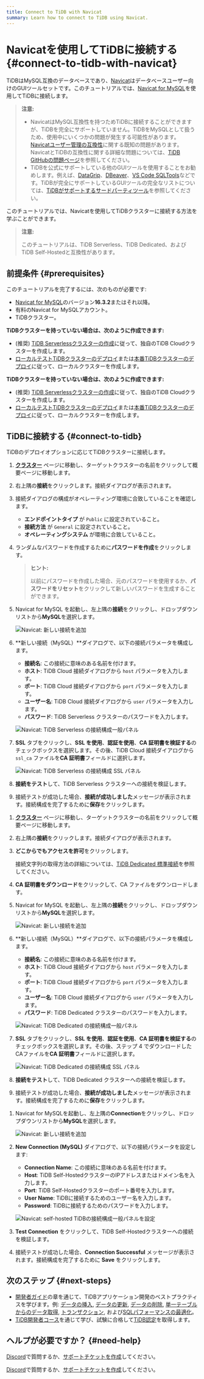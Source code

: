 ```yaml
---
title: Connect to TiDB with Navicat
summary: Learn how to connect to TiDB using Navicat.
---
```


# Navicatを使用してTiDBに接続する {#connect-to-tidb-with-navicat}

TiDBはMySQL互換のデータベースであり、[Navicat](https://www.navicat.com)はデータベースユーザー向けのGUIツールセットです。このチュートリアルでは、[Navicat for MySQL](https://www.navicat.com/en/products/navicat-for-mysql)を使用してTiDBに接続します。

> **注意:**
>
> -   NavicatはMySQL互換性を持つためTiDBに接続することができますが、TiDBを完全にサポートしていません。TiDBをMySQLとして扱うため、使用中にいくつかの問題が発生する可能性があります。[Navicatユーザー管理の互換性](https://github.com/pingcap/tidb/issues/45154)に関する既知の問題があります。NavicatとTiDBの互換性に関する詳細な問題については、[TiDB GitHubの問題ページ](https://github.com/pingcap/tidb/issues?q=is%3Aissue+navicat+is%3Aopen)を参照してください。
> -   TiDBを公式にサポートしている他のGUIツールを使用することをお勧めします。例えば、[DataGrip](/develop/dev-guide-gui-datagrip.md)、[DBeaver](/develop/dev-guide-gui-dbeaver.md)、[VS Code SQLTools](/develop/dev-guide-gui-vscode-sqltools.md)などです。TiDBが完全にサポートしているGUIツールの完全なリストについては、[TiDBがサポートするサードパーティツール](/develop/dev-guide-third-party-support.md#gui)を参照してください。

このチュートリアルでは、Navicatを使用してTiDBクラスターに接続する方法を学ぶことができます。

> **注意:**
>
> このチュートリアルは、TiDB Serverless、TiDB Dedicated、およびTiDB Self-Hostedと互換性があります。

## 前提条件 {#prerequisites}

このチュートリアルを完了するには、次のものが必要です:

-   [Navicat for MySQL](https://www.navicat.com/en/download/navicat-for-mysql)のバージョン**16.3.2**またはそれ以降。
-   有料のNavicat for MySQLアカウント。
-   TiDBクラスター。

<CustomContent platform="tidb">

**TiDBクラスターを持っていない場合は、次のように作成できます:**

-   (推奨) [TiDB Serverlessクラスターの作成](/develop/dev-guide-build-cluster-in-cloud.md)に従って、独自のTiDB Cloudクラスターを作成します。
-   [ローカルテストTiDBクラスターのデプロイ](/quick-start-with-tidb.md#deploy-a-local-test-cluster)または[本番TiDBクラスターのデプロイ](/production-deployment-using-tiup.md)に従って、ローカルクラスターを作成します。

</CustomContent>
<CustomContent platform="tidb-cloud">

**TiDBクラスターを持っていない場合は、次のように作成できます:**

-   (推奨) [TiDB Serverlessクラスターの作成](/develop/dev-guide-build-cluster-in-cloud.md)に従って、独自のTiDB Cloudクラスターを作成します。
-   [ローカルテストTiDBクラスターのデプロイ](https://docs.pingcap.com/tidb/stable/quick-start-with-tidb#deploy-a-local-test-cluster)または[本番TiDBクラスターのデプロイ](https://docs.pingcap.com/tidb/stable/production-deployment-using-tiup)に従って、ローカルクラスターを作成します。

</CustomContent>

## TiDBに接続する {#connect-to-tidb}

TiDBのデプロイオプションに応じてTiDBクラスターに接続します。

<SimpleTab>
<div label="TiDB Serverless">

1.  [**クラスター**](https://tidbcloud.com/console/clusters) ページに移動し、ターゲットクラスターの名前をクリックして概要ページに移動します。

2.  右上隅の**接続**をクリックします。接続ダイアログが表示されます。

3.  接続ダイアログの構成がオペレーティング環境に合致していることを確認します。

    -   **エンドポイントタイプ** が `Public` に設定されていること。
    -   **接続方法** が `General` に設定されていること。
    -   **オペレーティングシステム** が環境に合致していること。

4.  ランダムなパスワードを作成するために**パスワードを作成**をクリックします。

    > **ヒント:**
    >
    > 以前にパスワードを作成した場合、元のパスワードを使用するか、**パスワードをリセット**をクリックして新しいパスワードを生成することができます。

5.  Navicat for MySQL を起動し、左上隅の**接続**をクリックし、ドロップダウンリストから**MySQL**を選択します。

    ![Navicat: 新しい接続を追加](/media/develop/navicat-add-new-connection.jpg)

6.  \*\*新しい接続（MySQL）\*\*ダイアログで、以下の接続パラメータを構成します。

    -   **接続名**: この接続に意味のある名前を付けます。
    -   **ホスト**: TiDB Cloud 接続ダイアログから `host` パラメータを入力します。
    -   **ポート**: TiDB Cloud 接続ダイアログから `port` パラメータを入力します。
    -   **ユーザー名**: TiDB Cloud 接続ダイアログから `user` パラメータを入力します。
    -   **パスワード**: TiDB Serverless クラスターのパスワードを入力します。

    ![Navicat: TiDB Serverless の接続構成一般パネル](/media/develop/navicat-connection-config-serverless-general.png)

7.  **SSL** タブをクリックし、**SSL を使用**、**認証を使用**、**CA 証明書を検証する**のチェックボックスを選択します。その後、TiDB Cloud 接続ダイアログから `ssl_ca` ファイルを**CA 証明書**フィールドに選択します。

    ![Navicat: TiDB Serverless の接続構成 SSL パネル](/media/develop/navicat-connection-config-serverless-ssl.png)

8.  **接続をテスト**して、TiDB Serverless クラスターへの接続を検証します。

9.  接続テストが成功した場合、**接続が成功しました**メッセージが表示されます。接続構成を完了するために**保存**をクリックします。

</div>
<div label="TiDB Dedicated">

1.  [**クラスター**](https://tidbcloud.com/console/clusters) ページに移動し、ターゲットクラスターの名前をクリックして概要ページに移動します。

2.  右上隅の**接続**をクリックします。接続ダイアログが表示されます。

3.  **どこからでもアクセスを許可**をクリックします。

    接続文字列の取得方法の詳細については、[TiDB Dedicated 標準接続](https://docs.pingcap.com/tidbcloud/connect-via-standard-connection)を参照してください。

4.  **CA 証明書をダウンロード**をクリックして、CA ファイルをダウンロードします。

5.  Navicat for MySQL を起動し、左上隅の**接続**をクリックし、ドロップダウンリストから**MySQL**を選択します。

    ![Navicat: 新しい接続を追加](/media/develop/navicat-add-new-connection.jpg)

6.  \*\*新しい接続（MySQL）\*\*ダイアログで、以下の接続パラメータを構成します。

    -   **接続名**: この接続に意味のある名前を付けます。
    -   **ホスト**: TiDB Cloud 接続ダイアログから `host` パラメータを入力します。
    -   **ポート**: TiDB Cloud 接続ダイアログから `port` パラメータを入力します。
    -   **ユーザー名**: TiDB Cloud 接続ダイアログから `user` パラメータを入力します。
    -   **パスワード**: TiDB Dedicated クラスターのパスワードを入力します。

    ![Navicat: TiDB Dedicated の接続構成一般パネル](/media/develop/navicat-connection-config-dedicated-general.png)

7.  **SSL** タブをクリックし、**SSL を使用**、**認証を使用**、**CA 証明書を検証する**のチェックボックスを選択します。その後、ステップ 4 でダウンロードしたCAファイルを**CA 証明書**フィールドに選択します。

    ![Navicat: TiDB Dedicated の接続構成 SSL パネル](/media/develop/navicat-connection-config-dedicated-ssl.jpg)

8.  **接続をテスト**して、TiDB Dedicated クラスターへの接続を検証します。

9.  接続テストが成功した場合、**接続が成功しました**メッセージが表示されます。接続構成を完了するために**保存**をクリックします。

</div>
<div label="TiDB Self-Hosted">

1.  Navicat for MySQLを起動し、左上隅の**Connection**をクリックし、ドロップダウンリストから**MySQL**を選択します。

    ![Navicat: 新しい接続を追加](/media/develop/navicat-add-new-connection.jpg)

2.  **New Connection (MySQL)** ダイアログで、以下の接続パラメータを設定します:

    -   **Connection Name**: この接続に意味のある名前を付けます。
    -   **Host**: TiDB Self-HostedクラスターのIPアドレスまたはドメイン名を入力します。
    -   **Port**: TiDB Self-Hostedクラスターのポート番号を入力します。
    -   **User Name**: TiDBに接続するためのユーザー名を入力します。
    -   **Password**: TiDBに接続するためのパスワードを入力します。

    ![Navicat: self-hosted TiDBの接続構成一般パネルを設定](/media/develop/navicat-connection-config-self-hosted-general.png)

3.  **Test Connection** をクリックして、TiDB Self-Hostedクラスターへの接続を検証します。

4.  接続テストが成功した場合、**Connection Successful** メッセージが表示されます。接続構成を完了するために **Save** をクリックします。

</div>
</SimpleTab>

## 次のステップ {#next-steps}

-   [開発者ガイド](/develop/dev-guide-overview.md)の章を通じて、TiDBアプリケーション開発のベストプラクティスを学びます。例: [データの挿入](/develop/dev-guide-insert-data.md), [データの更新](/develop/dev-guide-update-data.md), [データの削除](/develop/dev-guide-delete-data.md), [単一テーブルからのデータ取得](/develop/dev-guide-get-data-from-single-table.md), [トランザクション](/develop/dev-guide-transaction-overview.md), および[SQLパフォーマンスの最適化](/develop/dev-guide-optimize-sql-overview.md)。
-   [TiDB開発者コース](https://www.pingcap.com/education/)を通じて学び、試験に合格して[TiDB認定](https://www.pingcap.com/education/certification/)を取得します。

## ヘルプが必要ですか？ {#need-help}

<CustomContent platform="tidb">

[Discord](https://discord.gg/DQZ2dy3cuc?utm_source=doc)で質問するか、[サポートチケットを作成](/support.md)してください。

</CustomContent>

<CustomContent platform="tidb-cloud">

[Discord](https://discord.gg/DQZ2dy3cuc?utm_source=doc)で質問するか、[サポートチケットを作成](/tidb-cloud/tidb-cloud-support.md)してください。

</CustomContent>
